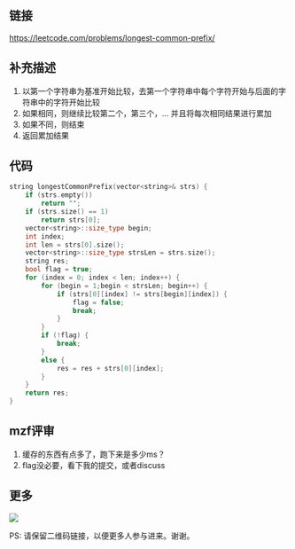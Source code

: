 ## 链接


https://leetcode.com/problems/longest-common-prefix/



## 补充描述

1. 以第一个字符串为基准开始比较，去第一个字符串中每个字符开始与后面的字符串中的字符开始比较
2. 如果相同，则继续比较第二个，第三个，... 并且将每次相同结果进行累加
3. 如果不同，则结束
4. 返回累加结果


## 代码


```c++
string longestCommonPrefix(vector<string>& strs) {
	if (strs.empty())
		return "";
	if (strs.size() == 1)
		return strs[0];
	vector<string>::size_type begin;
	int	index;
	int len = strs[0].size();
	vector<string>::size_type strsLen = strs.size();
	string res;
	bool flag = true;
	for (index = 0; index < len; index++) {
		for (begin = 1;begin < strsLen; begin++) {
			if (strs[0][index] != strs[begin][index]) {
				flag = false;
				break;
			}
		}
		if (!flag) {
			break;
		}
		else {
			res = res + strs[0][index];
		}
	}
	return res;
}


```

## mzf评审

1. 缓存的东西有点多了，跑下来是多少ms？
2. flag没必要，看下我的提交，或者discuss

## 更多

![](https://github.com/githubwoniu/learnprogram/blob/master/image/erweima.png)

PS: 请保留二维码链接，以便更多人参与进来。谢谢。
